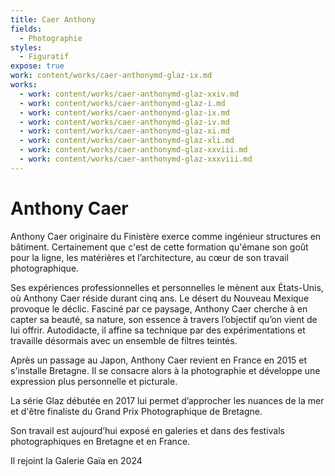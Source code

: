 ```yaml
---
title: Caer Anthony
fields:
  - Photographie
styles:
  - Figuratif
expose: true
work: content/works/caer-anthonymd-glaz-ix.md
works:
  - work: content/works/caer-anthonymd-glaz-xxiv.md
  - work: content/works/caer-anthonymd-glaz-i.md
  - work: content/works/caer-anthonymd-glaz-ix.md
  - work: content/works/caer-anthonymd-glaz-iv.md
  - work: content/works/caer-anthonymd-glaz-xi.md
  - work: content/works/caer-anthonymd-glaz-xli.md
  - work: content/works/caer-anthonymd-glaz-xxviii.md
  - work: content/works/caer-anthonymd-glaz-xxxviii.md
---
```


# Anthony Caer

Anthony Caer originaire du Finistère  exerce comme ingénieur structures en bâtiment. Certainement que c'est de cette formation qu'émane son goût pour la ligne, les matérières et l’architecture, au cœur de son travail photographique.

Ses expériences professionnelles et personnelles le mènent aux États-Unis, où Anthony Caer réside durant cinq ans. Le désert du Nouveau Mexique provoque le déclic. Fasciné par ce paysage, Anthony Caer cherche à en capter sa beauté, sa nature, son essence à travers l’objectif qu’on vient de lui offrir. Autodidacte, il affine sa technique par des expérimentations et travaille désormais avec un ensemble de filtres teintés.

Après un passage au Japon, Anthony Caer revient en France en 2015 et s'installe Bretagne. Il se
consacre alors à la photographie et développe une expression plus personnelle et picturale.

La série Glaz débutée en 2017 lui permet d’approcher les nuances de la mer et d'être finaliste du Grand Prix Photographique de Bretagne.

Son travail est aujourd’hui exposé en galeries et dans des festivals photographiques en Bretagne et en France.

Il rejoint la Galerie Gaïa en 2024
